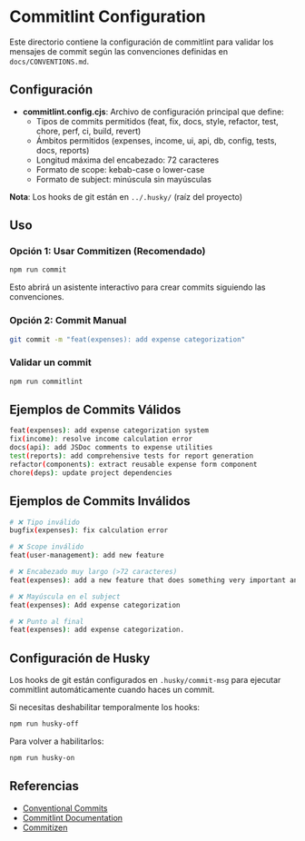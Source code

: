 # Commitlint Configuration

Este directorio contiene la configuración de commitlint para validar los mensajes de commit según las convenciones definidas en `docs/CONVENTIONS.md`.

## Configuración

- **commitlint.config.cjs**: Archivo de configuración principal que define:
  - Tipos de commits permitidos (feat, fix, docs, style, refactor, test, chore, perf, ci, build, revert)
  - Ámbitos permitidos (expenses, income, ui, api, db, config, tests, docs, reports)
  - Longitud máxima del encabezado: 72 caracteres
  - Formato de scope: kebab-case o lower-case
  - Formato de subject: minúscula sin mayúsculas

**Nota**: Los hooks de git están en `../.husky/` (raíz del proyecto)

## Uso

### Opción 1: Usar Commitizen (Recomendado)
```bash
npm run commit
```
Esto abrirá un asistente interactivo para crear commits siguiendo las convenciones.

### Opción 2: Commit Manual
```bash
git commit -m "feat(expenses): add expense categorization"
```

### Validar un commit
```bash
npm run commitlint
```

## Ejemplos de Commits Válidos

```bash
feat(expenses): add expense categorization system
fix(income): resolve income calculation error
docs(api): add JSDoc comments to expense utilities
test(reports): add comprehensive tests for report generation
refactor(components): extract reusable expense form component
chore(deps): update project dependencies
```

## Ejemplos de Commits Inválidos

```bash
# ❌ Tipo inválido
bugfix(expenses): fix calculation error

# ❌ Scope inválido
feat(user-management): add new feature

# ❌ Encabezado muy largo (>72 caracteres)
feat(expenses): add a new feature that does something very important and long

# ❌ Mayúscula en el subject
feat(expenses): Add expense categorization

# ❌ Punto al final
feat(expenses): add expense categorization.
```

## Configuración de Husky

Los hooks de git están configurados en `.husky/commit-msg` para ejecutar commitlint automáticamente cuando haces un commit.

Si necesitas deshabilitar temporalmente los hooks:
```bash
npm run husky-off
```

Para volver a habilitarlos:
```bash
npm run husky-on
```

## Referencias

- [Conventional Commits](https://www.conventionalcommits.org/)
- [Commitlint Documentation](https://commitlint.js.org/)
- [Commitizen](http://commitizen.github.io/cz-cli/)
